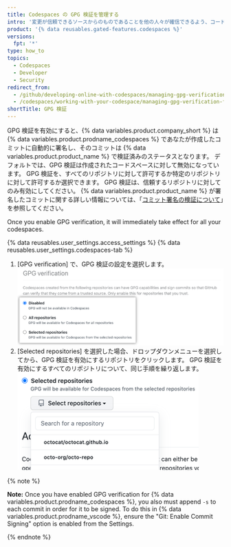 ```yaml
---
title: Codespaces の GPG 検証を管理する
intro: '変更が信頼できるソースからのものであることを他の人々が確信できるよう、コードスペースで作成したコミットに GPG を自動的に使用して署名するよう {% data variables.product.company_short %} に許可できます。'
product: '{% data reusables.gated-features.codespaces %}'
versions:
  fpt: '*'
type: how_to
topics:
  - Codespaces
  - Developer
  - Security
redirect_from:
  - /github/developing-online-with-codespaces/managing-gpg-verification-for-codespaces
  - /codespaces/working-with-your-codespace/managing-gpg-verification-for-codespaces
shortTitle: GPG 検証
---
```


 

GPG 検証を有効にすると、{% data variables.product.company_short %} は {% data variables.product.prodname_codespaces %} であなたが作成したコミットに自動的に署名し、そのコミットは {% data variables.product.product_name %} で検証済みのステータスとなります。 デフォルトでは、GPG 検証は作成されたコードスペースに対して無効になっています。 GPG 検証を、すべてのリポジトリに対して許可するか特定のリポジトリに対して許可するか選択できます。 GPG 検証は、信頼するリポジトリに対してのみ有効にしてください。 {% data variables.product.product_name %} が署名したコミットに関する詳しい情報については、「[コミット署名の検証について](/github/authenticating-to-github/about-commit-signature-verification)」を参照してください。

Once you enable GPG verification, it will immediately take effect for all your codespaces.

{% data reusables.user_settings.access_settings %}
{% data reusables.user_settings.codespaces-tab %}
1. [GPG verification] で、GPG 検証の設定を選択します。 ![GPG 検証を管理するラジオボタン](/assets/images/help/settings/codespaces-gpg-verification-radio-buttons.png)
1. [Selected repositories] を選択した場合、ドロップダウンメニューを選択してから、GPG 検証を有効にするリポジトリをクリックします。 GPG 検証を有効にするすべてのリポジトリについて、同じ手順を繰り返します。 ![[Selected repositories]ドロップダウンメニュー](/assets/images/help/settings/codespaces-gpg-verification-repository-drop-down.png)


{% note %}

**Note:** Once you have enabled GPG verification for {% data variables.product.prodname_codespaces %}, you also must append `-s` to each commit in order for it to be signed. To do this in {% data variables.product.prodname_vscode %}, ensure the "Git: Enable Commit Signing" option is enabled from the Settings.

{% endnote %}
